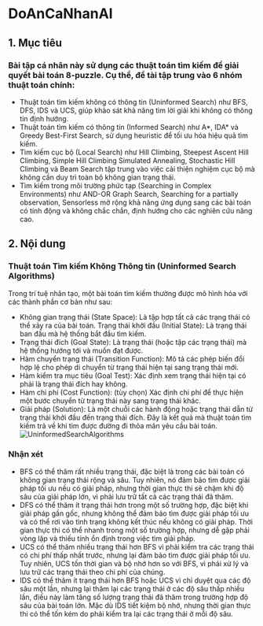 # DoAnCaNhanAI
## 1. Mục tiêu
### Bài tập cá nhân này sử dụng các thuật toán tìm kiếm để giải quyết bài toán 8-puzzle. Cụ thể, đề tài tập trung vào 6 nhóm thuật toán chính:

- Thuật toán tìm kiếm không có thông tin (Uninformed Search) như BFS, DFS, IDS và UCS, giúp khảo sát khả năng tìm lời giải khi không có thông tin định hướng.
- Thuật toán tìm kiếm có thông tin (Informed Search) như A*, IDA* và Greedy Best-First Search, sử dụng heuristic để tối ưu hóa hiệu quả tìm kiếm.
- Tìm kiếm cục bộ (Local Search) như Hill Climbing, Steepest Ascent Hill Climbing, Simple Hill Climbing Simulated Annealing, Stochastic Hill Climbing và Beam Search tập trung vào việc cải thiện nghiệm cục bộ mà không cần duy trì toàn bộ không gian trạng thái.
- Tìm kiếm trong môi trường phức tạp (Searching in Complex Environments) như AND-OR Graph Search, Searching for a partially observation, Sensorless mở rộng khả năng ứng dụng sang các bài toán có tính động và không chắc chắn, định hướng cho các nghiên cứu nâng cao.
## 2. Nội dung
### Thuật toán Tìm kiếm Không Thông tin (Uninformed Search Algorithms)
Trong trí tuệ nhân tạo, một bài toán tìm kiếm thường được mô hình hóa với các thành phần cơ bản như sau:
- Không gian trạng thái (State Space):
Là tập hợp tất cả các trạng thái có thể xảy ra của bài toán.
Trạng thái khởi đầu (Initial State):
Là trạng thái ban đầu mà hệ thống bắt đầu tìm kiếm.
- Trạng thái đích (Goal State):
Là trạng thái (hoặc tập các trạng thái) mà hệ thống hướng tới và muốn đạt được.
- Hàm chuyển trạng thái (Transition Function):
Mô tả các phép biến đổi hợp lệ cho phép di chuyển từ trạng thái hiện tại sang trạng thái mới.
- Hàm kiểm tra mục tiêu (Goal Test):
Xác định xem trạng thái hiện tại có phải là trạng thái đích hay không.
- Hàm chi phí (Cost Function): (tùy chọn)
Xác định chi phí để thực hiện một bước chuyển từ trạng thái này sang trạng thái khác.
- Giải pháp (Solution):
Là một chuỗi các hành động hoặc trạng thái dẫn từ trạng thái khởi đầu đến trạng thái đích. Đây là kết quả mà thuật toán tìm kiếm trả về khi tìm được đường đi thỏa mãn yêu cầu bài toán.
![UninformedSearchAlgorithms](https://github.com/user-attachments/assets/07168c8f-68ac-49dd-827f-44789f2184d1)
### Nhận xét
- BFS có thể thăm rất nhiều trạng thái, đặc biệt là trong các bài toán có không gian trạng thái rộng và sâu. Tuy nhiên, nó đảm bảo tìm được giải pháp tối ưu nếu có giải pháp, nhưng thời gian thực thi sẽ chậm khi độ sâu của giải pháp lớn, vì phải lưu trữ tất cả các trạng thái đã thăm.
- DFS có thể thăm ít trạng thái hơn trong một số trường hợp, đặc biệt khi giải pháp gần gốc, nhưng không thể đảm bảo tìm được giải pháp tối ưu và có thể rơi vào tình trạng không kết thúc nếu không có giải pháp. Thời gian thực thi có thể nhanh trong một số trường hợp, nhưng dễ gặp phải vòng lặp và thiếu tính ổn định trong việc tìm giải pháp.
- UCS có thể thăm nhiều trạng thái hơn BFS vì phải kiểm tra các trạng thái có chi phí thấp nhất trước, nhưng lại đảm bảo tìm được giải pháp tối ưu. Tuy nhiên, UCS tốn thời gian và bộ nhớ hơn so với BFS, vì phải xử lý và lưu trữ các trạng thái theo chi phí của chúng.
- IDS có thể thăm ít trạng thái hơn BFS hoặc UCS vì chỉ duyệt qua các độ sâu một lần, nhưng lại thăm lại các trạng thái ở các độ sâu thấp nhiều lần, điều này làm tăng số lượng trạng thái đã thăm trong trường hợp độ sâu của bài toán lớn. Mặc dù IDS tiết kiệm bộ nhớ, nhưng thời gian thực thi có thể tốn kém do phải kiểm tra lại các trạng thái ở mỗi độ sâu.
